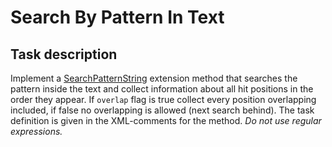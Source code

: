# Search By Pattern In Text

## Task description

Implement a [SearchPatternString](SearchByPatternInText/Searcher.cs#L18) extension method that searches the pattern inside the text and  collect information about all hit positions in the order they appear. If `overlap` flag is true collect every position overlapping included, if false no overlapping is allowed (next search behind). The task definition is given in the XML-comments for the method. _Do not use regular expressions._